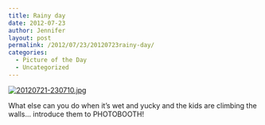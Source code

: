 ```yaml
---
title: Rainy day
date: 2012-07-23
author: Jennifer
layout: post
permalink: /2012/07/23/20120723rainy-day/
categories:
  - Picture of the Day
  - Uncategorized
---
```

[![20120721-230710.jpg](http://static.squarespace.com/static/50db6bb3e4b015296cd43789/50dfa5b1e4b0dc6320e0b5ea/50dfa5b3e4b0dc6320e0b8f1/1342912030000/?format=original)](http://static.squarespace.com/static/50db6bb3e4b015296cd43789/50dfa5b1e4b0dc6320e0b5ea/50dfa5b3e4b0dc6320e0b8f1/1342912030000/?format=original)

What else can you do when it&#8217;s wet and yucky and the kids are climbing the walls&#8230; introduce them to PHOTOBOOTH!

&nbsp;

